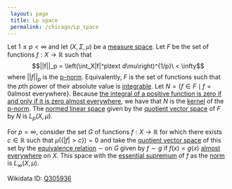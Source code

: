 ```yaml
---
 layout: page
 title: Lp space
 permalink: /chicago/Lp_space
---
```

Let $1\leq p < \infty$ and let $(X,\Sigma, \mu)$ be a [measure space](https://defsmath.github.io/DefsMath/measure_space). Let $F$ be the set of functions $f: X\to \mathbb R$ such that $$||f||_p = \left(\int_X|f|^p\text d\mu\right)^{1/p}\ < \infty$$ where $||f||_p$ is the [p-norm](https://defsmath.github.io/DefsMath/p-norm). Equivalently, $F$ is the set of functions such that the $p$th power of their absolute value is [integrable](https://defsmath.github.io/DefsMath/Lebesgue_integral). Let $N = \{f \in F \mid f = 0 \text{almost everywhere}\}$. Because [the integral of a positive function is zero if and only if it is zero almost everywhere](https://defsmath.github.io/DefsMath/zero_integral_of_a_nonnegative_function), we have that $N$ is the [kernel](https://defsmath.github.io/DefsMath/kernel_of_linear_transformation) of the [p-norm](https://defsmath.github.io/DefsMath/p-norm). The [normed linear space](https://defsmath.github.io/DefsMath/normed_linear_space) given by the [quotient vector space](https://defsmath.github.io/DefsMath/quotient_vector_space) of $F$ by $N$ is $L_p(X,\mu)$.

For $p = \infty$, consider the set $G$ of functions $f:X \to \mathbb R$  for which there exists $c \in\mathbb R$ such that $\mu(\{|f| > c\}) = 0$ and take the [quotient vector space](https://defsmath.github.io/DefsMath/quotient_vector_space) of this set by the [equivalence relation](https://defsmath.github.io/DefsMath/equivalence_relation) $\sim$ on $G$ given by $f\sim g$ if $f(x) = g(x)$ [almost everywhere](https://defsmath.github.io/DefsMath/almost_everywhere) on $X$.  This space with the [essential supremum](https://defsmath.github.io/DefsMath/essential_supremum) of $f$ as the [norm](https://defsmath.github.io/DefsMath/norm) is $L_\infty(X,\mu)$.

Wikidata ID: [Q305936](https://www.wikidata.org/wiki/Q305936)